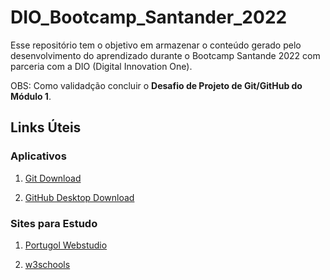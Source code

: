 # DIO_Bootcamp_Santander_2022
Esse repositório tem o objetivo em armazenar o conteúdo gerado pelo desenvolvimento do aprendizado durante o Bootcamp Santande 2022 com parceria com a DIO (Digital Innovation One).

OBS: Como validadção concluir o <strong>Desafio de Projeto de Git/GitHub do Módulo 1</strong>.








## Links Úteis

<h3>Aplicativos</h3>

1. [Git Download](https://git-scm.com/downloads)

2. [GitHub Desktop Download](https://desktop.github.com/)

<h3>Sites para Estudo</h3>

1. [Portugol Webstudio](https://portugol-webstudio.cubos.io/ide)

2. [w3schools](https://www.w3schools.com/)
